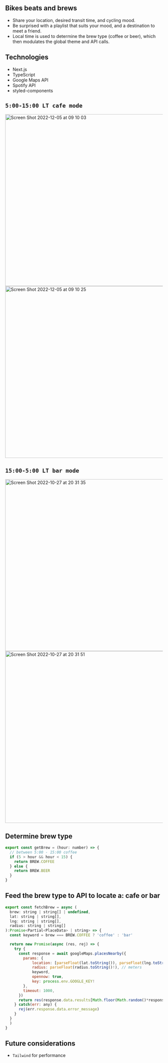 ## Bikes beats and brews
- Share your location, desired transit time, and cycling mood.
- Be surprised with a playlist that suits your mood, and a destination to meet a friend.
- Local time is used to determine the brew type (coffee or beer), which then modulates the global theme and API calls.

## Technologies
- Next.js
- TypeScript
- Google Maps API
- Spotify API
- styled-components

## `5:00-15:00 LT cafe mode`
<img width="550" alt="Screen Shot 2022-12-05 at 09 10 03 " src="https://user-images.githubusercontent.com/112890821/205657447-9ef2b4d9-2c2c-45c8-970c-b77a835196bd.png">
<img width="550" alt="Screen Shot 2022-12-05 at 09 10 25 " src="https://user-images.githubusercontent.com/112890821/205657477-c2a1d925-ca15-4135-b031-05e9084ce1e4.png">

## `15:00-5:00 LT bar mode`
<img width="550" alt="Screen Shot 2022-10-27 at 20 31 35 " src="https://user-images.githubusercontent.com/112890821/198422126-81eb4b55-cd08-412f-8655-53a425c2817f.png">
<img width="550" alt="Screen Shot 2022-10-27 at 20 31 51 " src="https://user-images.githubusercontent.com/112890821/198422138-44dade1b-b9fa-4360-bd62-bfc9c41c9d76.png">

## Determine brew type
```javascript
export const getBrew = (hour: number) => {
  // between 5:00 - 15:00 coffee
  if (5 > hour && hour < 15) {
    return BREW.COFFEE
  } else {
    return BREW.BEER
  }
}
```

## Feed the brew type to API to locate a: cafe or bar
```javascript
export const fetchBrew = async (
  brew: string | string[] | undefined,
  lat: string | string[],
  lng: string | string[],
  radius: string | string[]
):Promise<Partial<PlaceData> | string> => {
  const keyword = brew === BREW.COFFEE ? 'coffee' : 'bar'

  return new Promise(async (res, rej) => {
    try {
      const response = await googleMaps.placesNearby({
        params: {
            location: [parseFloat(lat.toString()), parseFloat(lng.toString())],
            radius: parseFloat(radius.toString()!), // meters
            keyword,
            opennow: true,
            key: process.env.GOOGLE_KEY!
        },
        timeout: 1000,
      })
      return res(response.data.results[Math.floor(Math.random()*response.data.results.length)])  
    } catch(err: any) {
      rej(err.response.data.error_message)
    }
  }
  )
}
```

## Future considerations
- `Tailwind` for performance
